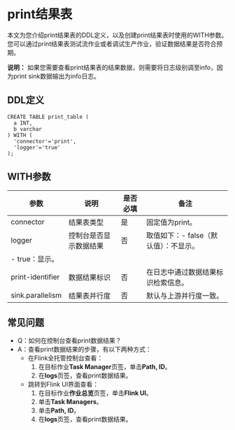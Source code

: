 # print结果表

本文为您介绍print结果表的DDL定义，以及创建print结果表时使用的WITH参数。您可以通过print结果表测试流作业或者调试生产作业，验证数据结果是否符合预期。

**说明：** 如果您需要查看print结果表的结果数据，则需要将日志级别调至info，因为print sink数据输出为info日志。

## DDL定义

```
CREATE TABLE print_table (
  a INT,
  b varchar
) WITH (
  'connector'='print',
  'logger'='true'
);
```

## WITH参数

|参数|说明|是否必填|备注|
|--|--|----|--|
|connector|结果表类型|是|固定值为print。|
|logger|控制台是否显示数据结果|否|取值如下：-   false（默认值）：不显示。
-   true：显示。 |
|print-identifier|数据结果标识|否|在日志中通过数据结果标识检索信息。|
|sink.parallelism|结果表并行度|否|默认与上游并行度一致。|

## 常见问题

-   Q：如何在控制台查看print数据结果？
-   A：查看print数据结果的步骤，有以下两种方式：
    -   在Flink全托管控制台查看：
        1.  在目标作业**Task Manager**页签，单击**Path, ID**。
        2.  在**logs**页签，查看print数据结果。
    -   跳转到Flink UI界面查看：
        1.  在目标作业**作业总览**页签，单击**Flink UI**。
        2.  单击**Task Managers**。
        3.  单击**Path, ID**。
        4.  在**logs**页签，查看print数据结果。

